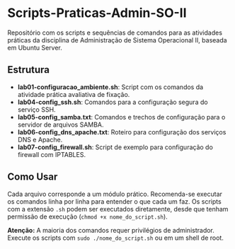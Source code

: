 # Scripts-Praticas-Admin-SO-II

Repositório com os scripts e sequências de comandos para as atividades práticas da disciplina de Administração de Sistema Operacional II, baseada em Ubuntu Server.

## Estrutura

-   **lab01-configuracao_ambiente.sh**: Script com os comandos da atividade prática avaliativa de fixação.
-   **lab04-config_ssh.sh**: Comandos para a configuração segura do serviço SSH.
-   **lab05-config_samba.txt**: Comandos e trechos de configuração para o servidor de arquivos SAMBA.
-   **lab06-config_dns_apache.txt**: Roteiro para configuração dos serviços DNS e Apache.
-   **lab07-config_firewall.sh**: Script de exemplo para configuração do firewall com IPTABLES.

## Como Usar

Cada arquivo corresponde a um módulo prático. Recomenda-se executar os comandos linha por linha para entender o que cada um faz. Os scripts com a extensão `.sh` podem ser executados diretamente, desde que tenham permissão de execução (`chmod +x nome_do_script.sh`).

**Atenção:** A maioria dos comandos requer privilégios de administrador. Execute os scripts com `sudo ./nome_do_script.sh` ou em um shell de root.
